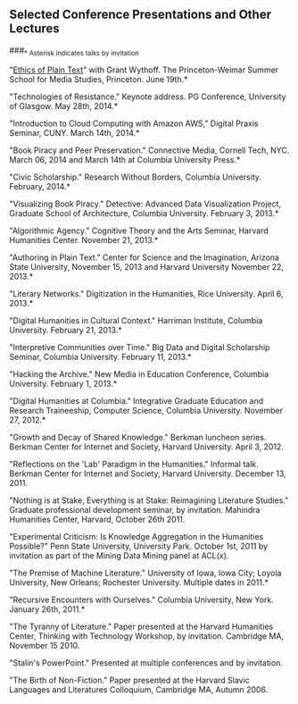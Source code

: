 
## Selected Conference Presentations and Other Lectures

###<sub>\* Asterisk indicates talks by invitation</sub>

"[Ethics of Plain Text](dhcolumbia.github.io/pandoc-workflow/ethics-plain-text-slides.html)" with Grant Wythoff. The Princeton-Weimar Summer School for Media Studies, Princeton. June 19th.\*  

"Technologies of Resistance." Keynote address. PG Conference, University of Glasgow. May 28th, 2014.\*  

"Introduction to Cloud Computing with Amazon AWS," Digital Praxis Seminar, CUNY. March 14th, 2014.\*  

"Book Piracy and Peer Preservation." Connective Media, Cornell Tech, NYC. March 06, 2014 and March 14th at Columbia University Press.\*   

"Civic Scholarship." Research Without Borders, Columbia University. February, 2014.\*  

"Visualizing Book Piracy." Detective: Advanced Data Visualization Project, Graduate School of Architecture, Columbia University. February 3, 2013.\*  

"Algorithmic Agency." Cognitive Theory and the Arts Seminar, Harvard Humanities Center. November 21, 2013.\*   

"Authoring in Plain Text." Center for Science and the Imagination, Arizona State University, November 15, 2013 and Harvard University November 22, 2013.\*  

"Literary Networks." Digitization in the Humanities, Rice University. April 6, 2013.\*   

"Digital Humanities in Cultural Context." Harriman Institute, Columbia University. February 21, 2013.\*  

"Interpretive Communities over Time." Big Data and Digital Scholarship Seminar, Columbia University. February 11, 2013.\*  

"Hacking the Archive." New Media in Education Conference, Columbia University. February 1, 2013.\*  

"Digital Humanities at Columbia." Integrative Graduate Education and Research Traineeship, Computer Science, Columbia University. November 27, 2012.\*   

"Growth and Decay of Shared Knowledge." Berkman luncheon series. Berkman Center for Internet and Society, Harvard University. April  3, 2012.  

"Reflections on the 'Lab' Paradigm in the Humanities." Informal talk. Berkman Center for Internet and Society, Harvard University. December 13, 2011.   

"Nothing is at Stake, Everything is at Stake: Reimagining Literature Studies."  Graduate professional development seminar, by invitation. Mahindra Humanities Center, Harvard, October 26th 2011.  

"Experimental Criticism: Is Knowledge Aggregation in the Humanities Possible?" Penn State University, University Park. October 1st, 2011 by invitation as part of the Mining Data Mining panel at ACL(x).  

"The Premise of Machine Literature." University of Iowa, Iowa City; Loyola University, New Orleans; Rochester University.  Multiple dates in 2011.\*  

"Recursive Encounters with Ourselves." Columbia University, New York.  January 26th, 2011.\*  

"The Tyranny of Literature." Paper presented at the Harvard Humanities Center, Thinking with Technology Workshop, by invitation. Cambridge MA, November 15 2010.  

"Stalin's PowerPoint."  Presented at multiple conferences and by invitation.  

"The Birth of Non-Fiction." Paper presented at the Harvard Slavic Languages and Literatures Colloquium,  Cambridge MA, Autumn 2006.  

